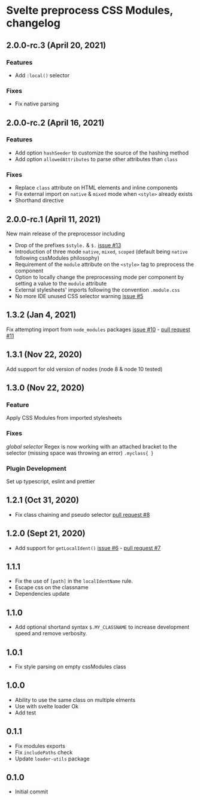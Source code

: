 # Svelte preprocess CSS Modules, changelog

## 2.0.0-rc.3 (April 20, 2021)

### Features
- Add `:local()` selector
### Fixes
- Fix native parsing

## 2.0.0-rc.2 (April 16, 2021)

### Features
- Add option `hashSeeder` to customize the source of the hashing method
- Add option `allowedAttributes` to parse other attributes than `class`
### Fixes
- Replace `class` attribute on HTML elements and inline components
- Fix external import on `native` & `mixed` mode when `<style>` already exists
- Shorthand directive

## 2.0.0-rc.1 (April 11, 2021)

New main release of the preprocessor including

- Drop of the prefixes `$style.` & `$.` [issue #13](https://github.com/micantoine/svelte-preprocess-cssmodules/issues/13)
- Introduction of three mode `native`, `mixed`, `scoped` (default being `native` following cssModules philosophy)
- Requirement of the `module` attribute on the `<style>` tag to preprocess the component
- Option to locally change the preprocessing mode per component by setting a value to the `module` attribute
- External stylesheets' imports following the convention `.module.css`
- No more IDE unused CSS selector warning [issue #5](https://github.com/micantoine/svelte-preprocess-cssmodules/issues/5)

## 1.3.2 (Jan 4, 2021)
Fix attempting import from `node_modules` packages [issue #10](https://github.com/micantoine/svelte-preprocess-cssmodules/issues/10) - [pull request #11](https://github.com/micantoine/svelte-preprocess-cssmodules/pull/11)

## 1.3.1 (Nov 22, 2020)
Add support for old version of nodes (node 8 & node 10 tested)

## 1.3.0 (Nov 22, 2020)

### Feature
Apply CSS Modules from imported stylesheets

### Fixes
*global selector* Regex is now working with an attached bracket to the selector (missing space was throwing an error) `.myclass{ }`

### Plugin Development
Set up typescript, eslint and prettier

## 1.2.1 (Oct 31, 2020)
- Fix class chaining and pseudo selector [pull request #8](https://github.com/micantoine/svelte-preprocess-cssmodules/pull/8)

## 1.2.0 (Sept 21, 2020)
- Add support for `getLocalIdent()` [issue #6](https://github.com/micantoine/svelte-preprocess-cssmodules/issues/6) - [pull request #7](https://github.com/micantoine/svelte-preprocess-cssmodules/pull/7)

## 1.1.1
- Fix the use of `[path]` in the `localIdentName` rule.
- Escape css on the classname
- Dependencies update

## 1.1.0
- Add optional shortand syntax `$.MY_CLASSNAME` to increase development speed and remove verbosity.

## 1.0.1
- Fix style parsing on empty cssModules class

## 1.0.0 
- Ability to use the same class on multiple elments
- Use with svelte loader Ok
- Add test

## 0.1.1
- Fix modules exports
- Fix `includePaths` check
- Update `loader-utils` package

## 0.1.0
- Initial commit